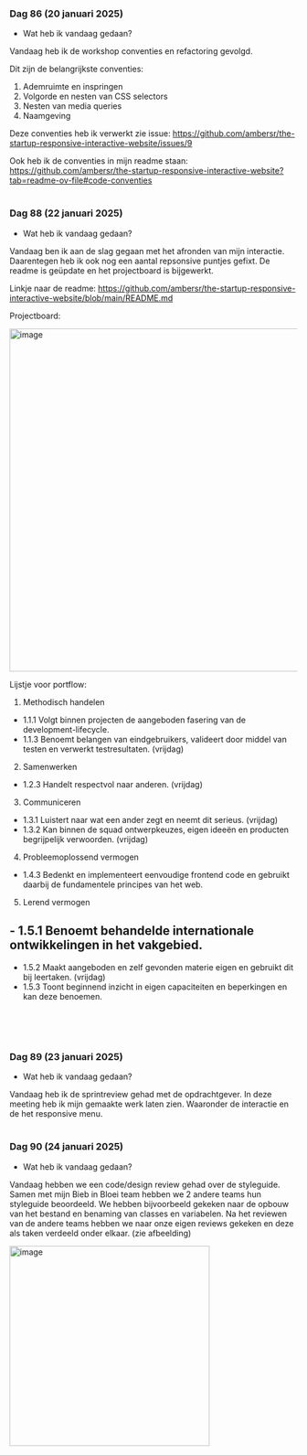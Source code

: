 ### Dag 86 (20 januari 2025)

* Wat heb ik vandaag gedaan?

Vandaag heb ik de workshop conventies en refactoring gevolgd. 

Dit zijn de belangrijkste conventies:
1. Ademruimte en inspringen
2. Volgorde en nesten van CSS selectors
3. Nesten van media queries
4. Naamgeving

Deze conventies heb ik verwerkt zie issue: https://github.com/ambersr/the-startup-responsive-interactive-website/issues/9

Ook heb ik de conventies in mijn readme staan: https://github.com/ambersr/the-startup-responsive-interactive-website?tab=readme-ov-file#code-conventies

#  

### Dag 88 (22 januari 2025)

* Wat heb ik vandaag gedaan?

Vandaag ben ik aan de slag gegaan met het afronden van mijn interactie. Daarentegen heb ik ook nog een aantal repsonsive puntjes gefixt. De readme is geüpdate en het projectboard is bijgewerkt.

Linkje naar de readme: https://github.com/ambersr/the-startup-responsive-interactive-website/blob/main/README.md

Projectboard:

<img width="600" alt="image" src="https://github.com/user-attachments/assets/f2899eba-9bc1-427d-abc6-a0a1d63eb360" />

Lijstje voor portflow:

1. Methodisch handelen
- 1.1.1 Volgt binnen projecten de aangeboden fasering van de development-lifecycle.
- 1.1.3 Benoemt belangen van eindgebruikers, valideert door middel van testen en verwerkt testresultaten. (vrijdag)

2. Samenwerken 
- 1.2.3 Handelt respectvol naar anderen. (vrijdag)

3. Communiceren
- 1.3.1 Luistert naar wat een ander zegt en neemt dit serieus. (vrijdag)
- 1.3.2 Kan binnen de squad ontwerpkeuzes, eigen ideeën en producten begrijpelijk verwoorden. (vrijdag)

4. Probleemoplossend vermogen
- 1.4.3 Bedenkt en implementeert eenvoudige frontend code en gebruikt daarbij de fundamentele principes van het web.

5. Lerend vermogen
## - 1.5.1 Benoemt behandelde internationale ontwikkelingen in het vakgebied.
- 1.5.2 Maakt aangeboden en zelf gevonden materie eigen en gebruikt dit bij leertaken. (vrijdag)
- 1.5.3 Toont beginnend inzicht in eigen capaciteiten en beperkingen en kan deze benoemen.


<br class="Apple-interchange-newline">

<br class="Apple-interchange-newline">

#

### Dag 89 (23 januari 2025)

* Wat heb ik vandaag gedaan? 

Vandaag heb ik de sprintreview gehad met de opdrachtgever. In deze meeting heb ik mijn gemaakte werk laten zien. Waaronder de interactie en de het responsive menu.

# 

### Dag 90 (24 januari 2025)

* Wat heb ik vandaag gedaan? 

Vandaag hebben we een code/design review gehad over de styleguide. Samen met mijn Bieb in Bloei team hebben we 2 andere teams hun styleguide beoordeeld. We hebben bijvoorbeeld gekeken naar de opbouw van het bestand en benaming van classes en variabelen. Na het reviewen van de andere teams hebben we naar onze eigen reviews gekeken en deze als taken verdeeld onder elkaar. (zie afbeelding)

<img width="350" alt="image" src="https://github.com/user-attachments/assets/3c8426de-ecfe-4fac-9a6c-d8a6082a2d55">
